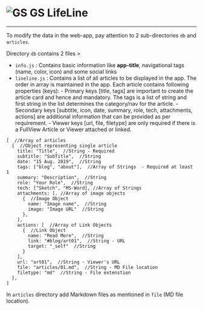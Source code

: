 # ![GS](https://guptasiddhant.com/favicon/favicon-32x32.png) GS LifeLine

---

To modify the data in the web-app, pay attention to 2 sub-directories `db` and `articles`.

Directory `db` contains 2 files >

- `info.js` : Contains basic information like **app-title**, navigational tags (name, color, icon) and some social links
- `lineline.js` : Contains a list of all articles to be displayed in the app. The order in array is maintained in the app. Each article contains following properties (keys): - Primary keys [title, tags] are important to create the article card and hence and mandatory. The tags is a list of string and first string in the list determines the category/nav for the article. - Secondary keys [subtitle, icon, date, summary, role, tech, attachments, actions] are additional information that can be provided as per requirement. - Viewer keys [url, file, filetype] are only required if there is a FullView Article or Viewer attached or linked.

```
[  //Array of articles
  {  //Object representing single article
    title: "Title",  //String - Required
    subtitle: "SubTitle",  //String
    date: "15 Aug. 2019",  //String
    tags: ["blog", "about"],  //Array of Strings  - Required at least 1
    summary: "Description",  //String
    role: "Your Role",  //String
    tech: ["Sketch", "MS-Word], //Array of Strings
    attachments: [. //Array of image objects
      {  //Image Object
        name: "Image name",  //String
        image: "Image URL"  //String
      },
    ],
    actions: [  //Array of Link Objects
      {  //Link Object
        name: "Read More",  //String
        link: "#blog/art01",  //String - URL
        target: "_self"  //String
      }
    ],
    url: "art01",  //String - Viewer's URL
    file: "articles/01.md",  //String - MD File location
    filetype: "md"  //String - File extenstion
  },
]
```

In `articles` directory add Markdown files as mentioned in `file` (MD file location).
